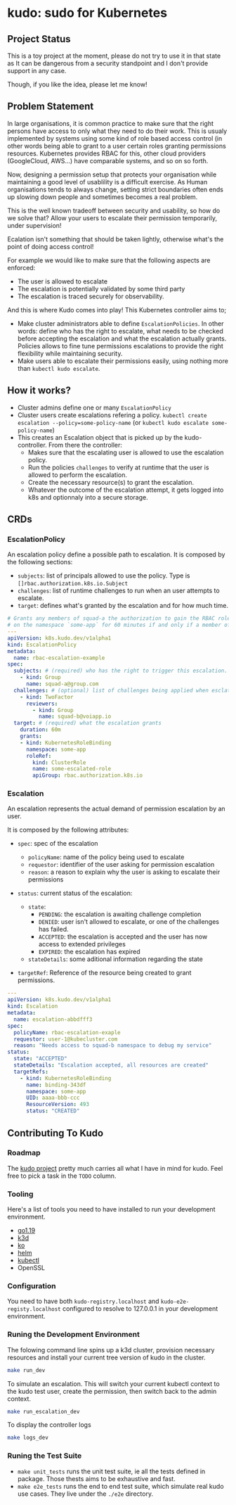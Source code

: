 # kudo: sudo for Kubernetes

## Project Status

This is a toy project at the moment, please do not try to use it in that state as It can be dangerous from a security standpoint and I don't provide support in any case.

Though, if you like the idea, please let me know!

## Problem Statement

In large organisations, it is common practice to make sure that the right persons have access to only what they need to do their work. This is usualy implemented by systems using some kind of role based access control (in other words being able to grant to a user certain roles granting permissions resources. Kubernetes provides RBAC for this, other cloud providers (GoogleCloud, AWS...) have comparable systems, and so on so forth.

Now, designing a permission setup that protects your organisation while maintaining a good level of usablility is a difficult exercise. As Human organisations tends to always change, setting strict boundaries often ends up slowing down people and sometimes becomes a real problem.

This is the well known tradeoff between security and usability, so how do we solve that? Allow your users to escalate their permission temporarily, under supervision!

Ecalation isn't something that should be taken lightly, otherwise what's the point of doing access control!

For example we would like to make sure that the following aspects are enforced:

- The user is allowed to escalate
- The escalation is potentially validated by some third party
- The escalation is traced securely for observability.

And this is where Kudo comes into play! This Kubernetes controller aims to;

- Make cluster administrators able to define `EscalationPolicies`. In other words: define who has the right to escalate, what needs to be checked before accepting the escalation and what the escalation actually grants. Policies allows to fine tune permissions escalations to provide the right flexibility while maintaining security.
- Make users able to escalate their permissions easily, using nothing more than `kubectl kudo escalate`.

## How it works?

- Cluster admins define one or many `EscalationPolicy`
- Cluster users create escalations refering a policy. `kubectl create escalation --policy=some-policy-name` (or `kubectl kudo escalate some-policy-name`)
- This creates an Escalation object that is picked up by the kudo-controller. From there the controller:
  - Makes sure that the escalating user is allowed to use the escalation policy.
  - Run the policies `challenges` to verify at runtime that the user is allowed to perform the escalation.
  - Create the necessary resource(s) to grant the escalation.
  - Whatever the outcome of the escalation attempt, it gets logged into k8s and optionnaly into a secure storage.

## CRDs

### EscalationPolicy

An escalation policy define a possible path to escalation. It is composed by the following sections:

- `subjects`: list of principals allowed to use the policy. Type is `[]rbac.authorization.k8s.io.Subject`
- `challenges`: list of runtime challenges to run when an user attempts to escalate.
- `target`: defines what's granted by the escalation and for how much time.


```yaml
# Grants any members of squad-a the authorization to gain the RBAC role `some-escalated-role`
# on the namespace `some-app` for 60 minutes if and only if a member of squad-b approves the escalation
---
apiVersion: k8s.kudo.dev/v1alpha1
kind: EscalationPolicy
metadata:
  name: rbac-escalation-example
spec:
  subjects: # (required) who has the right to trigger this escalation.
    - kind: Group
      name: squad-a@group.com
  challenges: # (optional) list of challenges being applied when esclating.
    - kind: TwoFactor
      reviewers:
        - kind: Group
          name: squad-b@voiapp.io
  target: # (required) what the escalation grants
    duration: 60m
    grants:
    - kind: KubernetesRoleBinding
      namespace: some-app
      roleRef:
        kind: ClusterRole
        name: some-escalated-role
        apiGroup: rbac.authorization.k8s.io
```

### Escalation

An escalation represents the actual demand of permission escalation by an user.

It is composed by the following attributes:

- `spec`: spec of the escalation
  - `policyName`: name of the policy being used to escalate
  - `requestor`: identifier of the user asking for permission escalation
  - `reason`: a reason to explain why the user is asking to escalate their permissions

- `status`: current status of the escalation:
  - `state`:
    - `PENDING`: the escalation is awaiting challenge completion
    - `DENIED`: user isn't allowed to escalate, or one of the challenges has failed.
    - `ACCEPTED`: the escalation is accepted and the user has now access to extended privileges
    - `EXPIRED`: the escalation has expired
  - `stateDetails`: some aditional information regarding the state
- `targetRef`: Reference of the resource being created to grant permissions.

```yaml
---
apiVersion: k8s.kudo.dev/v1alpha1
kind: Escalation
metadata:
  name: escalation-abbdfff3
spec:
  policyName: rbac-escalation-exaple
  requestor: user-1@kubecluster.com
  reason: "Needs access to squad-b namespace to debug my service"
status:
  state: "ACCEPTED"
  stateDetails: "Escalation accepted, all resources are created"
  targetRefs:
    - kind: KubernetesRoleBinding
      name: binding-343df
      namespace: some-app
      UID: aaaa-bbb-ccc
      ResourceVersion: 493
      status: "CREATED"

```

## Contributing To Kudo

### Roadmap

The [kudo project](https://github.com/users/jlevesy/projects/1) pretty much carries all what I have in mind for kudo. Feel free to pick a task in the `TODO` column.

### Tooling

Here's a list of tools you need to have installed to run your development environment.

- [go1.19](https://go.dev/learn/)
- [k3d](https://github.com/k3d-io/k3d)
- [ko](https://github.com/google/ko)
- [helm](https://helm.sh/)
- [kubectl](https://kubernetes.io/docs/tasks/tools/#kubectl)
- OpenSSL

### Configuration

You need to have both `kudo-registry.localhost` and `kudo-e2e-registy.localhost` configured to resolve to 127.0.0.1 in your development environment.

### Runing the Development Environment

The folowing command line spins up a k3d cluster, provision necessary resources and install your current tree version of kudo in the cluster.

```bash
make run_dev
```

To simulate an escalation. This will switch your current kubectl context to the kudo test user, create the permission, then switch back to the admin context.

```bash
make run_escalation_dev
```

To display the controller logs

```bash
make logs_dev
```

### Runing the Test Suite

- `make unit_tests` runs the unit test suite, ie all the tests defined in package. Those thests aims to be exhaustive and fast.
- `make e2e_tests` runs the end to end test suite, which simulate real kudo use cases. They live under the `./e2e` directory.

